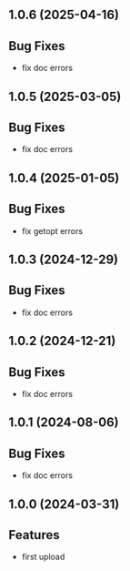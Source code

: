 ## 1.0.6 (2025-04-16)

## Bug Fixes

- fix doc errors

## 1.0.5 (2025-03-05)

## Bug Fixes

- fix doc errors

## 1.0.4 (2025-01-05)

## Bug Fixes

- fix getopt errors

## 1.0.3 (2024-12-29)

## Bug Fixes

- fix doc errors

## 1.0.2 (2024-12-21)

## Bug Fixes

- fix doc errors

## 1.0.1 (2024-08-06)

## Bug Fixes

- fix doc errors

## 1.0.0 (2024-03-31)

## Features

- first upload